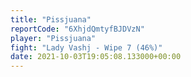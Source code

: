 ```yaml
---
title: "Pissjuana"
reportCode: "6XhjdQmtyfBJDVzN"
player: "Pissjuana"
fight: "Lady Vashj - Wipe 7 (46%)"
date: 2021-10-03T19:05:08.133000+00:00
---
```

